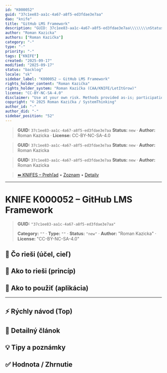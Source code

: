 ```yaml
---
id: "K000052"
guid: "37c1ee83-aa1c-4a67-a8f5-ed3fdae3e7aa"
dao: "knife"
title: "GitHub LMS Framework"
description: "GUID: 37c1ee83-aa1c-4a67-a8f5-ed3fdae3e7aa\\\\\\\\nStatus: new · Author: Roman Kazicka · License: CC-BY-NC-SA-4.0"
author: "Roman Kazicka"
authors: ["Roman Kazička"]
category: "-"
type: "-"
priority: "-"
tags: ["KNIFE"]
created: "2025-09-17"
modified: "2025-09-17"
status: "backlog"
locale: "sk"
sidebar_label: "K000052 – GitHub LMS Framework"
rights_holder_content: "Roman Kazička"
rights_holder_system: "Roman Kazička (CAA/KNIFE/LetItGrow)"
license: "CC-BY-NC-SA-4.0"
disclaimer: "Use at your own risk. Methods provided as-is; participation is voluntary and context-aware."
copyright: "© 2025 Roman Kazička / SystemThinking"
author_id: "-"
author_did: "-"
sidebar_position: "52"
---
```

<!-- body:start -->

<!-- fm-visible: start -->
> **GUID:** `37c1ee83-aa1c-4a67-a8f5-ed3fdae3e7aa`
> **Status:** `new` · **Author:** Roman Kazicka · **License:** CC-BY-NC-SA-4.0
<!-- fm-visible: end -->
<!-- body:start -->

<!-- fm-visible: start -->
> **GUID:** `37c1ee83-aa1c-4a67-a8f5-ed3fdae3e7aa`
> **Status:** `new` · **Author:** Roman Kazicka
<!-- fm-visible: end -->
<!-- body:start -->

<!-- fm-visible: start -->
> **GUID:** `37c1ee83-aa1c-4a67-a8f5-ed3fdae3e7aa`
> **Status:** `new` · **Author:** Roman Kazicka
<!-- fm-visible: end -->
<!-- body:start -->

<!-- nav:knifes -->
> [⬅ KNIFES – Prehľad](../overview.md) • [Zoznam](../KNIFE_Overview_List.md) • [Detaily](../KNIFE_Overview_Details.md)
---
# KNIFE K000052 – GitHub LMS Framework
<!-- fm-visible: start -->

> **GUID:** `"37c1ee83-aa1c-4a67-a8f5-ed3fdae3e7aa"`
>   
> **Category:** `""` · **Type:** `""` · **Status:** `"new"` · **Author:** "Roman Kazicka" · **License:** "CC-BY-NC-SA-4.0"
<!-- fm-visible: end -->


## 🎯 Čo rieši (účel, cieľ)

## 🧩 Ako to rieši (princíp)

## 🧪 Ako to použiť (aplikácia)

---

## ⚡ Rýchly návod (Top)

## 📜 Detailný článok

## 💡 Tipy a poznámky

## ✅ Hodnota / Zhrnutie
